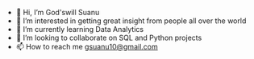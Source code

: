- 👋 Hi, I’m God'swill Suanu
- 👀 I’m interested in getting great insight from people all over the world
- 🌱 I’m currently learning Data Analytics
- 💞️ I’m looking to collaborate on SQL and Python projects
- 📫 How to reach me gsuanu10@gmail.com

<!---
gsuanu/gsuanu is a ✨ special ✨ repository because its `README.md` (this file) appears on your GitHub profile.
You can click the Preview link to take a look at your changes.
--->
